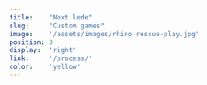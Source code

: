 ```yaml
---
title:    "Next lede"
slug:     "Custom games"
image:    '/assets/images/rhino-rescue-play.jpg'
position: 3
display:  'right'
link:     '/process/'
color:    'yellow'
---
```

